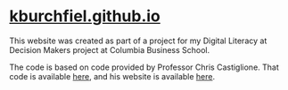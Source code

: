# [kburchfiel.github.io](https://kburchfiel.github.io)

This website was created as part of a project for my Digital Literacy at Decision Makers project at Columbia Business School. 

The code is based on code provided by Professor Chris Castiglione. That code is available [here](https://github.com/castig/castig.github.io), and his website is available [here](https://castig.github.io/).
